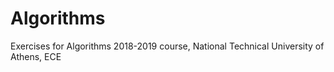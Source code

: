 # Algorithms

Exercises for Algorithms 2018-2019 course, National Technical University of Athens, ECE 

